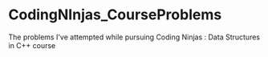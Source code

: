 # CodingNInjas_CourseProblems
The problems I've attempted while pursuing Coding Ninjas : Data Structures in C++ course
